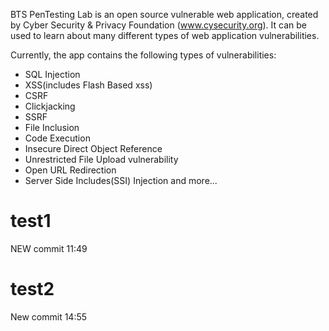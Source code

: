 BTS PenTesting Lab is an open source vulnerable web application, created by Cyber Security & Privacy Foundation (www.cysecurity.org). It can be used to learn about many different types of web application vulnerabilities.

Currently, the app contains the following types of vulnerabilities:
* SQL Injection
* XSS(includes Flash Based xss)
* CSRF
* Clickjacking
* SSRF
* File Inclusion
* Code Execution
* Insecure Direct Object Reference
* Unrestricted File Upload vulnerability
* Open URL Redirection
* Server Side Includes(SSI) Injection
and more...

# test1
NEW commit 11:49

# test2
New commit 14:55
